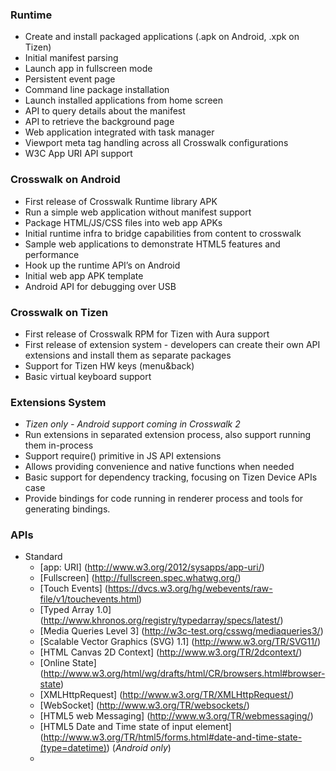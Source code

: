 ### Runtime

* Create and install packaged applications (.apk on Android, .xpk on Tizen)
* Initial manifest parsing
* Launch app in fullscreen mode
* Persistent event page
* Command line package installation
* Launch installed applications from home screen
* API to query details about the manifest
* API to retrieve the background page
* Web application integrated with task manager
* Viewport meta tag handling across all Crosswalk configurations
* W3C App URI API support

### Crosswalk on Android

* First release of Crosswalk Runtime library APK 
* Run a simple web application without manifest support
* Package HTML/JS/CSS files into web app APKs
* Initial runtime infra to bridge capabilities from content to crosswalk
* Sample web applications to demonstrate HTML5 features and performance
* Hook up the runtime API’s on Android
* Initial web app APK template
* Android API for debugging over USB

### Crosswalk on Tizen

* First release of Crosswalk RPM for Tizen with Aura support
* First release of extension system - developers can create their own API extensions and install them as separate packages
* Support for Tizen HW keys (menu&back)
* Basic virtual keyboard support 

### Extensions System

* _Tizen only - Android support coming in Crosswalk 2_
* Run extensions in separated extension process, also support running them in-process
* Support require() primitive in JS API extensions
* Allows providing convenience and native functions when needed
* Basic support for dependency tracking, focusing on Tizen Device APIs case
* Provide bindings for code running in renderer process and tools for generating bindings.

### APIs

* Standard
   * [app: URI] (http://www.w3.org/2012/sysapps/app-uri/)
   * [Fullscreen] (http://fullscreen.spec.whatwg.org/)
   * [Touch Events] (https://dvcs.w3.org/hg/webevents/raw-file/v1/touchevents.html)
   * [Typed Array 1.0] (http://www.khronos.org/registry/typedarray/specs/latest/)
   * [Media Queries Level 3] (http://w3c-test.org/csswg/mediaqueries3/)
   * [Scalable Vector Graphics (SVG) 1.1] (http://www.w3.org/TR/SVG11/)
   * [HTML Canvas 2D Context] (http://www.w3.org/TR/2dcontext/)
   * [Online State] (http://www.w3.org/html/wg/drafts/html/CR/browsers.html#browser-state)
   * [XMLHttpRequest] (http://www.w3.org/TR/XMLHttpRequest/)
   * [WebSocket] (http://www.w3.org/TR/websockets/)
   * [HTML5 web Messaging] (http://www.w3.org/TR/webmessaging/)
   * [HTML5 Date and Time state of input element] (http://www.w3.org/TR/html5/forms.html#date-and-time-state-(type=datetime)) (_Android only_)
   * 
		
		
		
		
		
		
		
		